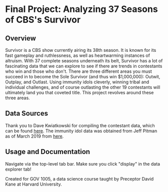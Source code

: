 # Final Project: Analyzing 37 Seasons of CBS's Survivor

## Overview
Survivor is a CBS show currently airing its 38th season. It is known for its fast gameplay and ruthlessness, as well as heartwarming instances of altruism. With 37 complete seasons underneath its belt, Survivor has a lot of fascinating data that we can explore to see if there are trends in contestants who win and those who don't.
There are three different areas you must succeed in to become the Sole Survivor (and thus win $1,000,000): Outwit, Outplay, and Outlast. Using immunity idols cleverly, winning tribal and individual challenges, and of course outlasting the other 19 contestants will ultimately land you that coveted title. This project revolves around these three areas.

## Data Sources
Thank you to Dave Kwiatkowski for compiling the contestant data, which can be found [here](https://github.com/davekwiatkowski/survivor-data). The immunity idol data was obtained from Jeff Pitman as of March 2019 from [here](https://docs.google.com/spreadsheets/d/1jTtpv3pdivUWo3oF3nGBWcDnG69cTw63QHfXgsfXgTI/edit#gid=0).

## Usage and Documentation
Navigate via the top-level tab bar. Make sure you click "display" in the data explorer tab! 

Created for GOV 1005, a data science course taught by Preceptor David Kane at Harvard University.
